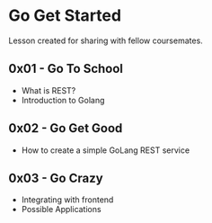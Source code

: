 # Go Get Started

Lesson created for sharing with fellow coursemates.

## 0x01 - Go To School
- What is REST?
- Introduction to Golang

## 0x02 - Go Get Good
- How to create a simple GoLang REST service

## 0x03 - Go Crazy
- Integrating with frontend
- Possible Applications